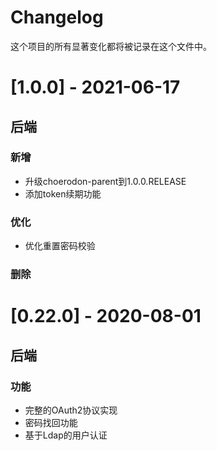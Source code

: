 # Changelog

这个项目的所有显著变化都将被记录在这个文件中。

# [1.0.0] - 2021-06-17

## 后端
### 新增
- 升级choerodon-parent到1.0.0.RELEASE
- 添加token续期功能

### 优化
- 优化重置密码校验

### 删除

# [0.22.0] - 2020-08-01

## 后端
### 功能
- 完整的OAuth2协议实现
- 密码找回功能
- 基于Ldap的用户认证
